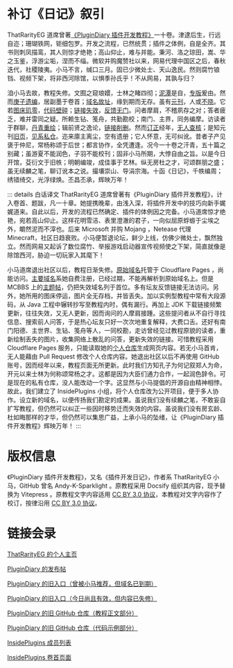 # 补订《日记》叙引

ThatRarityEG 道席曾著[《PluginDiary 插件开发教程》](https://www.mcbbs.net/thread-1163259-1-3.html)一十卷。津逮后生，行远自迩；珊瑚铁网，钜细包罗。开发之流程，已然统贯；插件之体例，自是全齐。其书则刺凤描鸾，其人则惊才绝艳；高山仰止，难与并能。秉河、洛之琼田，嵩、华之玉鉴，浮游尘垢，涅而不缁。微软并购魔赞社以来，网易代理中国区之后，春秋迭代，社稷陵夷。小马不言，缄口三月。固已少微处士、天山逸民。然则腐竹锒铛、视频下架，将非西河除馆，以惧季孙氏乎！不从网易，其孰与归？

洎小马去故，教程失修。文囿之窥琅嬛，士林之睹四彻；[泥潭](https://www.mcbbs.net)是自，[专版](https://www.mcbbs.net/forum-development-1.html)爰由。然而[庚子遗编](https://www.mcbbs.net/thread-1163259-1-3.html)，居副墨于卷首；[域名故址](https://plgdev.xuogroup.top)，缘到期而无存。虽有[元刊](https://plugin-diary.pages.dev)，人或[不晓](https://www.mcbbs.net/forum.php?mod=viewthread&tid=1163259&page=1&ordertype=1#pid28207088)。它若[图床玑零](https://github.com/Andy-K-Sparklight/PluginDiary/issues/2)，[代码壁碎](https://github.com/Andy-K-Sparklight/PluginDiary/issues/5)；[链接失效](https://github.com/Andy-K-Sparklight/PluginDiary/issues/7)，[反馈无门](https://www.mcbbs.net/forum.php?mod=redirect&goto=findpost&ptid=1163259&pid=28167350)。问者摩肩，不稽夙存之对；答者疲乏，难并雷同之疑。所赖生钻、笺舟，共勤勘校；南门、主界，同务编摩。访读者于群聊，[丹青重绘](https://github.com/Andy-K-Sparklight/PluginDiary/pull/3)；辑前贤之逸论，[链接削删](https://github.com/RawDiamondMC/PluginDiary/commit/8c89c196fd6d740a51cb0802bb32cf5f594fb0e9)。然而[订正](https://github.com/Andy-K-Sparklight/PluginDiary/pull/6)经年，[无人查核](https://github.com/Andy-K-Sparklight/PluginDiary/pull/6#issuecomment-1226971489)；是知元刊[旧页](https://plugin-diary.pages.dev)，[见系私仓](https://github.com/Andy-K-Sparklight/PluginDiaryCode)。迩来廪主离尘，空有遗册；它人怀意，无可纠讹。昔者子产见褒于仲尼，常杨称颂于后世；都言协作，全凭遭逢。况今一十卷之汗青，五十篇之别藏；虽游夏不能润色，子羽不能校刊；固非小马所期，大悖自由之旨。以是今日开馆，芟衍文于旧帙；明朝编竣，成佳事于艺林。纵无房杜之才，可颂群朋之盛；虽无续麟之笔，聊订讹本之说。撮壤崇山、导涓宗海。十函《日记》，千帙编周；绣错绮交，光浮绿焕。丕昌丕承，辉映万年！

::: details 白话译文
ThatRarityEG 道席曾著有《PluginDiary 插件开发教程》，计入卷首、题跋，凡一十章。她提携晚辈，由浅入深，将插件开发中的技巧向新手娓娓道来。自此以后，开发的流程已然确定、插件的体例因之完备。小马道席惊才绝艳，宛若高山仰止。这样花明雪洁、表里澄澈的君子，一向似屈原蜉蝣于尘埃之外，皭然泥而不滓也。后来 Microsoft 并购 Mojang ，Netease 代理 Minecraft，社区日趋衰败。小马便暂退论坛，鲜少上线，仿佛少微处士，飘然独立。然而网易又起诉了数位腐竹、举报游戏启动器宣传视频使之下架，简直就像是除馆西河，胁迫一切玩家入其麾下！

小马道席退出社区以后，教程日渐失修。[原始域名](https://plugin-diary.pages.dev)托管于 Cloudflare Pages ，尚能访问。[主要域名](https://plgdev.xuogroup.top)系她自费注册，已经过期，不能再解析到原始域名上。但是 MCBBS 上的[主题帖](https://www.mcbbs.net/thread-1163259-1-3.html)，仍把失效域名列于首位。多有坛友反馈链接无法访问。另外，她所用的图床停运，图片全无存档，并皆丢失。加以实例型教程中常有大段源码，从 Java 工程中辗转抄写至教程内时，偶有漏行。再加上 JDK 下载链接频繁更新，往往失效，又无人更新，因而询问的人摩肩接踵。这些提问者从不自行寻找信息、搜索前人问答，于是热心坛友只好一次次地重复解释，大费口舌。还好有南门阳德、主世界、生钻、笺舟等人，一同校勘，走访曾经见过教程原貌的读者，重新绘制丢失的图片，收集网络上散乱的问答，更新失效的链接。可惜教程采用 Cloudflare Pages 服务，只能读取她的[个人仓库](https://github.com/Andy-K-Sparklight/PluginDiary)生成网页内容。若无小马首肯，无人能藉由 Pull Request 修改个人仓库内容。她退出社区以后不再使用 GitHub 账号，因而经年以来，教程页面无所更新。此时我们方知孔子为何记叙郑人为命，开元以来士林为何称颂常杨之才。这都是因为大臣们通力合作，一起润色辞令。可是现在的私有仓库，没人能改动一个字。这显然与小马提倡的开源自由精神相悖。故此，我们建立了 InsidePlugins 小组，将个人仓库改为公开项目，便于多人协作。设立新的域名，以便传扬我们勘定的成果。虽说我们没有续麟之笔，不敢妄自扩写教程，但仍然可以纠正一些因时移势迁而失效的内容。虽说我们没有房玄龄、杜如晦那样的才华，但仍然可以集思广益，上承小马的坠绪，让《PluginDiary 插件开发教程》辉映万年！
:::

# 版权信息

《PluginDiary 插件开发教程》，又名《插件开发日记》，作者系 ThatRarityEG 小马，GitHub 曾名 Andy-K-Sparklight 。原教程采用 Docsify 组织其内容，现予替换为 Vitepress 。原教程文字内容适用 [CC BY 3.0 协议](https://creativecommons.org/licenses/by/3.0/cn/)，本教程对文字内容作了校订，按律沿用 [CC BY 3.0 协议](https://creativecommons.org/licenses/by/3.0/cn/)。

# 链接会录

[ThatRarityEG 的个人主页](https://www.mcbbs.net/home.php?mod=space&uid=3281025)

[PluginDiary 的发布帖](https://www.mcbbs.net/thread-1163259-1-1.html)

[PluginDiary 的旧入口（曾被小马推荐，但域名已到期）](https://plgdev.xuogroup.top)

[PluginDiary 的旧入口（今日尚且有效，但内容已失修）](https://plugin-diary.pages.dev)

[PluginDiary 的旧 GitHub 仓库（教程正文部分）](https://github.com/Andy-K-Sparklight/PluginDiary)

[PluginDiary 的旧 GitHub 仓库（代码示例部分）](https://github.com/Andy-K-Sparklight/PluginDiaryCode)

[InsidePlugins 成员列表](https://plugindiary.pvpin.org/docs/about/TeamPage.html)

[InsidePlugins 卷首页面](https://plugindiary.pvpin.org/docs/src/Volume0/Preface.html)